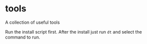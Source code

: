 # tools
A collection of useful tools

Run the install script first. After the install just run `dt` and select the command to run.
